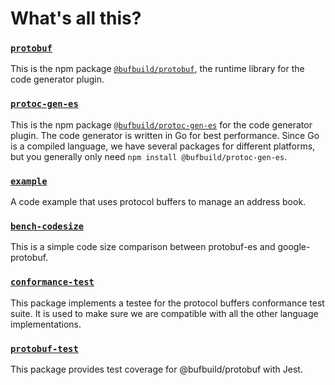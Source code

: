 # What's all this?


### [`protobuf`](./protobuf)

This is the npm package [`@bufbuild/protobuf`](https://www.npmjs.com/package/@bufbuild/protobuf), 
the runtime library for the code generator plugin. 

### [`protoc-gen-es`](./protoc-gen-es)

This is the npm package [`@bufbuild/protoc-gen-es`](https://www.npmjs.com/package/@bufbuild/protoc-gen-es) 
for the code generator plugin. The code generator is written in Go for best 
performance. Since Go is a compiled language, we have several packages for 
different platforms, but you generally only need 
`npm install @bufbuild/protoc-gen-es`.

### [`example`](./example)

A code example that uses protocol buffers to manage an address book.

### [`bench-codesize`](./bench-codesize)

This is a simple code size comparison between protobuf-es and google-protobuf.

### [`conformance-test`](./conformance-test)

This package implements a testee for the protocol buffers conformance
test suite.
It is used to make sure we are compatible with all the other language
implementations.

### [`protobuf-test`](./protobuf-test)

This package provides test coverage for @bufbuild/protobuf with Jest.
